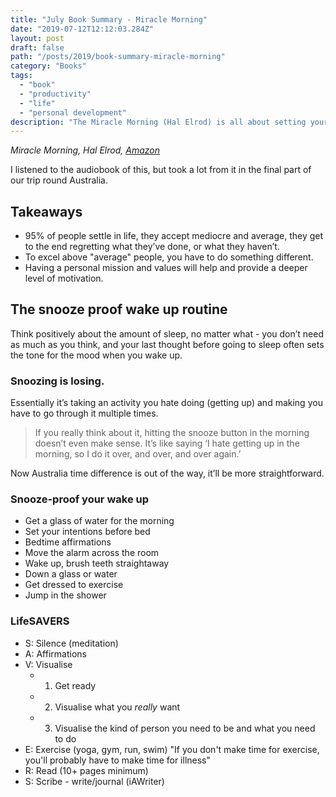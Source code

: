 ```yaml
---
title: "July Book Summary - Miracle Morning"
date: "2019-07-12T12:12:03.284Z"
layout: post
draft: false
path: "/posts/2019/book-summary-miracle-morning"
category: "Books"
tags:
  - "book"
  - "productivity"
  - "life"
  - "personal development"
description: "The Miracle Morning (Hal Elrod) is all about setting yourself up for success each day.  It's helping me to set good habits and achieve more before 7am than I thought possible."
---
```

*Miracle Morning, Hal Elrod, [Amazon](https://smile.amazon.co.uk/Miracle-Morning-Habits-Transform-highest/dp/1473668948/ref=sr_1_1?crid=3M00LKJN23T1F&keywords=miracle+morning&qid=1565620423&s=gateway&smid=A1G3UP32AZJ14F&sprefix=miracle+mor%2Caps%2C149&sr=8-1)*

I listened to the audiobook of this, but took a lot from it in the final part of our trip round Australia.

## Takeaways
- 95% of people settle in life, they accept mediocre and average, they get to the end regretting what they’ve done, or what they haven’t.
- To excel above "average" people, you have to do something different.
- Having a personal mission and values will help and provide a deeper level of motivation.

## The snooze proof wake up routine
Think positively about the amount of sleep, no matter what - you don’t need as much as you think, and your last thought before going to sleep often sets the tone for the mood when you wake up.

### Snoozing is losing. 
Essentially it’s taking an activity you hate doing (getting up) and making you have to go through it multiple times.

> If you really think about it, hitting the snooze button in the morning doesn’t even make sense. It’s like saying ‘I hate getting up in the morning, so I do it over, and over, and over again.’

Now Australia time difference is out of the way, it’ll be more straightforward.

### Snooze-proof your wake up
- Get a glass of water for the morning
- Set your intentions before bed
- Bedtime affirmations
- Move the alarm across the room
- Wake up, brush teeth straightaway
- Down a glass or water
- Get dressed to exercise
- Jump in the shower

### LifeSAVERS
- S: Silence (meditation)
- A: Affirmations
- V: Visualise
	- 1) Get ready
	- 2) Visualise what you *really* want
	- 3) Visualise the kind of person you need to be and what you need to do
- E: Exercise  (yoga, gym, run, swim)
		"If you don't make time for exercise, you'll probably have to make time for illness"
- R: Read (10+ pages minimum)
- S: Scribe - write/journal (iAWriter)
